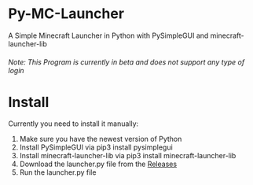 # Py-MC-Launcher
A Simple Minecraft Launcher in Python with PySimpleGUI and minecraft-launcher-lib
<h6>Note: This Program is currently in beta and does not support any type of login</h6>

# Install
Currently you need to install it manually:

1. Make sure you have the newest version of Python
2. Install PySimpleGUI via pip3 install pysimplegui
3. Install minecraft-launcher-lib via pip3 install minecraft-launcher-lib
4. Download the launcher.py file from the <a href="https://github.com/pauljako/Py-MC-Launcher/releases">Releases</a>
5. Run the launcher.py file
